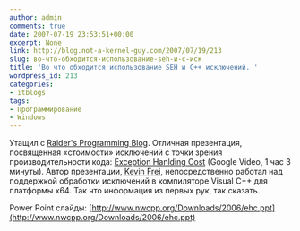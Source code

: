 ```yaml
---
author: admin
comments: true
date: 2007-07-19 23:53:51+00:00
excerpt: None
link: http://blog.not-a-kernel-guy.com/2007/07/19/213
slug: во-что-обходится-использование-seh-и-c-иск
title: 'Во что обходится использование SEH и C++ исключений. '
wordpress_id: 213
categories:
- itblogs
tags:
- Программирование
- Windows
---
```


Утащил c [Raider's Programming Blog](http://dvinogradov.blogspot.com/2007/07/exception-handling-cost.html). Отличная презентация, посвященная «стоимости» исключений с точки зрения производительности кода: [Exception Hanlding Cost](http://video.google.com/videoplay?docid=9169999597330548749) (Google Video, 1 час 3 минуты). Автор презентации, [Kevin Frei](http://blogs.msdn.com/freik/), непосредственно работал над поддержкой обработки исключений в компиляторе Visual C++ для платформы x64. Так что информация из первых рук, так сказать.

Power Point слайды: [http://www.nwcpp.org/Downloads/2006/ehc.ppt](http://www.nwcpp.org/Downloads/2006/ehc.ppt)
